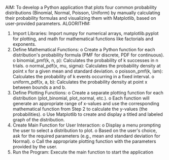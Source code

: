 AIM: 
To develop a Python application that plots four common probability distributions (Binomial, Normal, 
Poisson, Uniform) by manually calculating their probability formulas and visualizing them with Matplotlib, 
based on user-provided parameters. 
ALGORITHM: 
1. Import Libraries: Import numpy for numerical arrays, matplotlib.pyplot for plotting, and math for 
mathematical functions like factorials and exponents. 
2. Define Mathematical Functions: 
o Create a Python function for each distribution's probability formula (PMF for discrete, PDF 
for continuous). 
o binomial_pmf(k, n, p): Calculates the probability of k successes in n trials. 
o normal_pdf(x, mu, sigma): Calculates the probability density at point x for a given mean and 
standard deviation. 
o poisson_pmf(k, lam): Calculates the probability of k events occurring in a fixed interval. 
o uniform_pdf(x, a, b): Calculates the probability density at point x between bounds a and b. 
3. Define Plotting Functions: 
o Create a separate plotting function for each distribution (plot_binomial, plot_normal, etc.). 
o Each function will generate an appropriate range of x-values and use the corresponding 
mathematical function from Step 2 to calculate the y-values (the probabilities). 
o Use Matplotlib to create and display a titled and labeled graph of the distribution. 
4. Create Main Function for User Interaction: 
o Display a menu prompting the user to select a distribution to plot. 
o Based on the user's choice, ask for the required parameters (e.g., mean and standard deviation 
for Normal). 
o Call the appropriate plotting function with the parameters provided by the user. 
5. Run the Program: Execute the main function to start the application 
